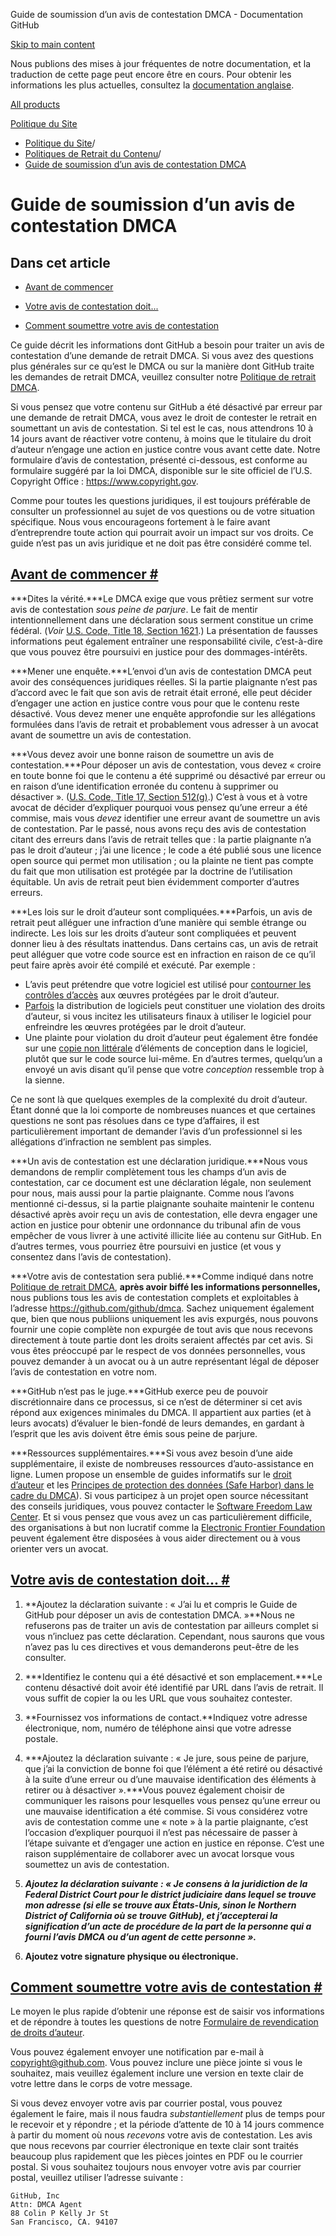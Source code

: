 Guide de soumission d’un avis de contestation DMCA - Documentation GitHub

[Skip to main content](#main-content)

Nous publions des mises à jour fréquentes de notre documentation, et la traduction de cette page peut encore être en cours. Pour obtenir les informations les plus actuelles, consultez la [documentation anglaise](/en).

[All products](/fr)

[Politique du Site](/fr/site-policy)

* [Politique du Site](/fr/site-policy)/
* [Politiques de Retrait du Contenu](/fr/site-policy/content-removal-policies)/
* [Guide de soumission d’un avis de contestation DMCA](/fr/site-policy/content-removal-policies/guide-to-submitting-a-dmca-counter-notice)

Guide de soumission d’un avis de contestation DMCA
==========

Dans cet article
----------

* [Avant de commencer](#before-you-start)

* [Votre avis de contestation doit...](#your-counter-notice-must)

* [Comment soumettre votre avis de contestation](#how-to-submit-your-counter-notice)

Ce guide décrit les informations dont GitHub a besoin pour traiter un avis de contestation d’une demande de retrait DMCA. Si vous avez des questions plus générales sur ce qu’est le DMCA ou sur la manière dont GitHub traite les demandes de retrait DMCA, veuillez consulter notre [Politique de retrait DMCA](/fr/site-policy/content-removal-policies/dmca-takedown-policy).

Si vous pensez que votre contenu sur GitHub a été désactivé par erreur par une demande de retrait DMCA, vous avez le droit de contester le retrait en soumettant un avis de contestation. Si tel est le cas, nous attendrons 10 à 14 jours avant de réactiver votre contenu, à moins que le titulaire du droit d’auteur n’engage une action en justice contre vous avant cette date. Notre formulaire d’avis de contestation, présenté ci-dessous, est conforme au formulaire suggéré par la loi DMCA, disponible sur le site officiel de l’U.S. Copyright Office : <https://www.copyright.gov>.

Comme pour toutes les questions juridiques, il est toujours préférable de consulter un professionnel au sujet de vos questions ou de votre situation spécifique. Nous vous encourageons fortement à le faire avant d’entreprendre toute action qui pourrait avoir un impact sur vos droits. Ce guide n’est pas un avis juridique et ne doit pas être considéré comme tel.

[Avant de commencer #](#before-you-start)
----------

***Dites la vérité.***Le DMCA exige que vous prêtiez serment sur votre avis de contestation *sous peine de parjure*. Le fait de mentir intentionnellement dans une déclaration sous serment constitue un crime fédéral. (*Voir* [U.S. Code, Title 18, Section 1621](https://www.gpo.gov/fdsys/pkg/USCODE-2011-title18/html/USCODE-2011-title18-partI-chap79-sec1621.htm).) La présentation de fausses informations peut également entraîner une responsabilité civile, c’est-à-dire que vous pouvez être poursuivi en justice pour des dommages-intérêts.

***Mener une enquête.***L’envoi d’un avis de contestation DMCA peut avoir des conséquences juridiques réelles. Si la partie plaignante n’est pas d’accord avec le fait que son avis de retrait était erroné, elle peut décider d’engager une action en justice contre vous pour que le contenu reste désactivé. Vous devez mener une enquête approfondie sur les allégations formulées dans l’avis de retrait et probablement vous adresser à un avocat avant de soumettre un avis de contestation.

***Vous devez avoir une bonne raison de soumettre un avis de contestation.***Pour déposer un avis de contestation, vous devez « croire en toute bonne foi que le contenu a été supprimé ou désactivé par erreur ou en raison d’une identification erronée du contenu à supprimer ou désactiver ». ([U.S. Code, Title 17, Section 512(g)](https://www.copyright.gov/title17/92chap5.html#512).) C’est à vous et à votre avocat de décider d’expliquer pourquoi vous pensez qu’une erreur a été commise, mais vous *devez* identifier une erreur avant de soumettre un avis de contestation. Par le passé, nous avons reçu des avis de contestation citant des erreurs dans l’avis de retrait telles que : la partie plaignante n’a pas le droit d’auteur ; j’ai une licence ; le code a été publié sous une licence open source qui permet mon utilisation ; ou la plainte ne tient pas compte du fait que mon utilisation est protégée par la doctrine de l’utilisation équitable. Un avis de retrait peut bien évidemment comporter d’autres erreurs.

***Les lois sur le droit d’auteur sont compliquées.***Parfois, un avis de retrait peut alléguer une infraction d’une manière qui semble étrange ou indirecte. Les lois sur les droits d’auteur sont compliquées et peuvent donner lieu à des résultats inattendus. Dans certains cas, un avis de retrait peut alléguer que votre code source est en infraction en raison de ce qu’il peut faire après avoir été compilé et exécuté. Par exemple :

* L’avis peut prétendre que votre logiciel est utilisé pour [contourner les contrôles d’accès](https://www.copyright.gov/title17/92chap12.html) aux œuvres protégées par le droit d’auteur.
* [Parfois](https://www.copyright.gov/docs/mgm/) la distribution de logiciels peut constituer une violation des droits d’auteur, si vous incitez les utilisateurs finaux à utiliser le logiciel pour enfreindre les œuvres protégées par le droit d’auteur.
* Une plainte pour violation du droit d’auteur peut également être fondée sur une [copie non littérale](https://en.wikipedia.org/wiki/Substantial_similarity) d’éléments de conception dans le logiciel, plutôt que sur le code source lui-même. En d’autres termes, quelqu’un a envoyé un avis disant qu’il pense que votre *conception* ressemble trop à la sienne.

Ce ne sont là que quelques exemples de la complexité du droit d’auteur. Étant donné que la loi comporte de nombreuses nuances et que certaines questions ne sont pas résolues dans ce type d’affaires, il est particulièrement important de demander l’avis d’un professionnel si les allégations d’infraction ne semblent pas simples.

***Un avis de contestation est une déclaration juridique.***Nous vous demandons de remplir complètement tous les champs d’un avis de contestation, car ce document est une déclaration légale, non seulement pour nous, mais aussi pour la partie plaignante. Comme nous l’avons mentionné ci-dessus, si la partie plaignante souhaite maintenir le contenu désactivé après avoir reçu un avis de contestation, elle devra engager une action en justice pour obtenir une ordonnance du tribunal afin de vous empêcher de vous livrer à une activité illicite liée au contenu sur GitHub. En d’autres termes, vous pourriez être poursuivi en justice (et vous y consentez dans l’avis de contestation).

***Votre avis de contestation sera publié.***Comme indiqué dans notre [Politique de retrait DMCA](/fr/site-policy/content-removal-policies/dmca-takedown-policy#d-transparency), **après avoir biffé les informations personnelles,** nous publions tous les avis de contestation complets et exploitables à l’adresse <https://github.com/github/dmca>. Sachez uniquement également que, bien que nous publiions uniquement les avis expurgés, nous pouvons fournir une copie complète non expurgée de tout avis que nous recevons directement à toute partie dont les droits seraient affectés par cet avis. Si vous êtes préoccupé par le respect de vos données personnelles, vous pouvez demander à un avocat ou à un autre représentant légal de déposer l’avis de contestation en votre nom.

***GitHub n’est pas le juge.***GitHub exerce peu de pouvoir discrétionnaire dans ce processus, si ce n’est de déterminer si cet avis répond aux exigences minimales du DMCA. Il appartient aux parties (et à leurs avocats) d’évaluer le bien-fondé de leurs demandes, en gardant à l’esprit que les avis doivent être émis sous peine de parjure.

***Ressources supplémentaires.***Si vous avez besoin d’une aide supplémentaire, il existe de nombreuses ressources d’auto-assistance en ligne. Lumen propose un ensemble de guides informatifs sur le [droit d’auteur](https://www.lumendatabase.org/topics/5) et les [Principes de protection des données (Safe Harbor) dans le cadre du DMCA](https://www.lumendatabase.org/topics/14)). Si vous participez à un projet open source nécessitant des conseils juridiques, vous pouvez contacter le [Software Freedom Law Center](https://www.softwarefreedom.org/about/contact/). Et si vous pensez que vous avez un cas particulièrement difficile, des organisations à but non lucratif comme la [Electronic Frontier Foundation](https://www.eff.org/pages/legal-assistance) peuvent également être disposées à vous aider directement ou à vous orienter vers un avocat.

[Votre avis de contestation doit... #](#your-counter-notice-must)
----------

1. **Ajoutez la déclaration suivante : « J’ai lu et compris le Guide de GitHub pour déposer un avis de contestation DMCA. »**Nous ne refuserons pas de traiter un avis de contestation par ailleurs complet si vous n’incluez pas cette déclaration. Cependant, nous saurons que vous n’avez pas lu ces directives et vous demanderons peut-être de les consulter.

2. ***Identifiez le contenu qui a été désactivé et son emplacement.***Le contenu désactivé doit avoir été identifié par URL dans l’avis de retrait. Il vous suffit de copier la ou les URL que vous souhaitez contester.

3. **Fournissez vos informations de contact.**Indiquez votre adresse électronique, nom, numéro de téléphone ainsi que votre adresse postale.

4. ***Ajoutez la déclaration suivante : « Je jure, sous peine de parjure, que j’ai la conviction de bonne foi que l’élément a été retiré ou désactivé à la suite d’une erreur ou d’une mauvaise identification des éléments à retirer ou à désactiver ».***Vous pouvez également choisir de communiquer les raisons pour lesquelles vous pensez qu’une erreur ou une mauvaise identification a été commise. Si vous considérez votre avis de contestation comme une « note » à la partie plaignante, c’est l’occasion d’expliquer pourquoi il n’est pas nécessaire de passer à l’étape suivante et d’engager une action en justice en réponse. C’est une raison supplémentaire de collaborer avec un avocat lorsque vous soumettez un avis de contestation.

5. ***Ajoutez la déclaration suivante : « Je consens à la juridiction de la Federal District Court pour le district judiciaire dans lequel se trouve mon adresse (si elle se trouve aux États-Unis, sinon le Northern District of California où se trouve GitHub), et j’accepterai la signification d’un acte de procédure de la part de la personne qui a fourni l’avis DMCA ou d’un agent de cette personne ».***

6. **Ajoutez votre signature physique ou électronique.**

[Comment soumettre votre avis de contestation #](#how-to-submit-your-counter-notice)
----------

Le moyen le plus rapide d’obtenir une réponse est de saisir vos informations et de répondre à toutes les questions de notre [Formulaire de revendication de droits d’auteur](https://github.com/contact/dmca).

Vous pouvez également envoyer une notification par e-mail à [copyright@github.com](mailto:copyright@github.com). Vous pouvez inclure une pièce jointe si vous le souhaitez, mais veuillez également inclure une version en texte clair de votre lettre dans le corps de votre message.

Si vous devez envoyer votre avis par courrier postal, vous pouvez également le faire, mais il nous faudra *substantiellement* plus de temps pour le recevoir et y répondre ; et la période d’attente de 10 à 14 jours commence à partir du moment où nous *recevons* votre avis de contestation. Les avis que nous recevons par courrier électronique en texte clair sont traités beaucoup plus rapidement que les pièces jointes en PDF ou le courrier postal. Si vous souhaitez toujours nous envoyer votre avis par courrier postal, veuillez utiliser l’adresse suivante :

```
GitHub, Inc
Attn: DMCA Agent
88 Colin P Kelly Jr St
San Francisco, CA. 94107

```

